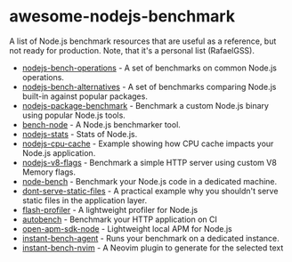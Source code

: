 # awesome-nodejs-benchmark

A list of Node.js benchmark resources that are useful as a reference, but not ready for production. Note, that it's a personal list (RafaelGSS).

* [nodejs-bench-operations](https://github.com/RafaelGSS/nodejs-bench-operations) - A set of benchmarks on common Node.js operations.
* [nodejs-bench-alternatives](https://github.com/RafaelGSS/nodejs-bench-alternatives) - A set of benchmarks comparing Node.js built-in against popular packages.
* [nodejs-package-benchmark](https://github.com/nodesource/nodejs-package-benchmark) - Benchmark a custom Node.js binary using popular Node.js tools.
* [bench-node](https://github.com/RafaelGSS/bench-node) - A Node.js benchmarker tool.
* [nodejs-stats](https://github.com/RafaelGSS/nodejs-stats) - Stats of Node.js.
* [nodejs-cpu-cache](https://github.com/RafaelGSS/nodejs-cpu-cache) - Example showing how CPU cache impacts your Node.js application.
* [nodejs-v8-flags](https://github.com/RafaelGSS/nodejs-v8-flags) - Benchmark a simple HTTP server using custom V8 Memory flags.
* [node-bench](https://github.com/RafaelGSS/node-bench-backend) - Benchmark your Node.js code in a dedicated machine.
* [dont-serve-static-files](https://github.com/RafaelGSS/dont-serve-static-files) - A practical example why you shouldn't serve static files in the application layer.
* [flash-profiler](https://github.com/RafaelGSS/flash-profiler) - A lightweight profiler for Node.js
* [autobench](https://github.com/RafaelGSS/autobench) - Benchmark your HTTP application on CI
* [open-apm-sdk-node](https://github.com/RafaelGSS/open-apm-sdk-node) - Lightweight local APM for Node.js
* [instant-bench-agent](https://github.com/instant-Bench/instant-bench-agent) - Runs your benchmark on a dedicated instance.
* [instant-bench-nvim](https://github.com/instant-Bench/instant-bench-nvim) - A Neovim plugin to generate for the selected text


